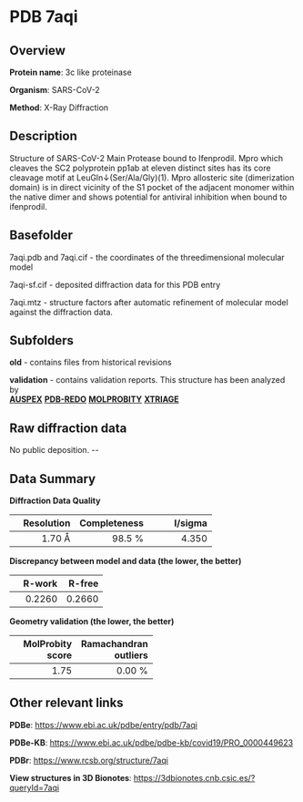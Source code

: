 # PDB 7aqi

## Overview

**Protein name**: 3c like proteinase

**Organism**: SARS-CoV-2

**Method**: X-Ray Diffraction

## Description

Structure of SARS-CoV-2 Main Protease bound to Ifenprodil. Mpro which cleaves the SC2 polyprotein pp1ab at eleven distinct sites has its core cleavage motif at LeuGln↓(Ser/Ala/Gly)(1). Mpro allosteric site (dimerization domain) is in direct vicinity of the S1 pocket of the adjacent monomer within the native dimer and shows potential for antiviral inhibition when bound to ifenprodil.

## Basefolder

7aqi.pdb and 7aqi.cif - the coordinates of the threedimensional molecular model

7aqi-sf.cif - deposited diffraction data for this PDB entry

7aqi.mtz - structure factors after automatic refinement of molecular model against the diffraction data.

## Subfolders



**old** - contains files from historical revisions

**validation** - contains validation reports. This structure has been analyzed by <br>[**AUSPEX**](https://github.com/thorn-lab/coronavirus_structural_task_force/tree/master/pdb/3c_like_proteinase/SARS-CoV-2/7aqi/validation/auspex) [**PDB-REDO**](https://github.com/thorn-lab/coronavirus_structural_task_force/tree/master/pdb/3c_like_proteinase/SARS-CoV-2/7aqi/validation/pdb-redo) [**MOLPROBITY**](https://github.com/thorn-lab/coronavirus_structural_task_force/tree/master/pdb/3c_like_proteinase/SARS-CoV-2/7aqi/validation/molprobity) [**XTRIAGE**](https://github.com/thorn-lab/coronavirus_structural_task_force/blob/master/pdb/3c_like_proteinase/SARS-CoV-2/7aqi/validation/Xtriage_output.log)  



## Raw diffraction data

No public deposition. --<br> 

## Data Summary
**Diffraction Data Quality**

|   | Resolution | Completeness| I/sigma |
|---|-------------:|----------------:|--------------:|
|   |1.70 Å|98.5  %|<img width=50/>4.350|

**Discrepancy between model and data (the lower, the better)**

|   | **R-work**| **R-free**   
|---|-------------:|----------------:|           
||  0.2260|  0.2660|

**Geometry validation (the lower, the better)**

|   |**MolProbity<br>score**| **Ramachandran<br>outliers** 
|---|-------------:|----------------:|
||  1.75|  0.00 %|

 

 



## Other relevant links 
**PDBe**:  https://www.ebi.ac.uk/pdbe/entry/pdb/7aqi

**PDBe-KB**: https://www.ebi.ac.uk/pdbe/pdbe-kb/covid19/PRO_0000449623 
 
**PDBr**: https://www.rcsb.org/structure/7aqi 

**View structures in 3D Bionotes**: https://3dbionotes.cnb.csic.es/?queryId=7aqi


